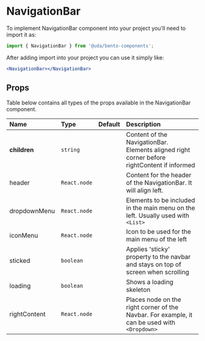 # NavigationBar

To implement NavigationBar component into your project you'll need to import it as:

```jsx
import { NavigationBar } from '@uda/bento-components';
```

After adding import into your project you can use it simply like:

```jsx
<NavigationBar></NavigationBar>
```

## Props

Table below contains all types of the props available in the NavigationBar component.

| Name         | Type         | Default | Description                                                                                  |
| :----------- | :----------- | :------ | :------------------------------------------------------------------------------------------- |
| **children** | `string`     |         | Content of the NavigationBar. Elements aligned right corner before rightContent if informed  |  |
| header       | `React.node` |         | Content for the header of the NavigationBar. It will align left.                             |
| dropdownMenu | `React.node` |         | Elements to be included in the main menu on the left. Usually used with `<List>`             |
| iconMenu     | `React.node` |         | Icon to be used for the main menu of the left                                                |
| sticked      | `boolean`    |         | Applies 'sticky' property to the navbar and stays on top of screen when scrolling            |
| loading      | `boolean`    |         | Shows a loading skeleton                                                                     |
| rightContent | `React.node` |         | Places node on the right corner of the Navbar. For example, it can be used with `<Dropdown>` |
